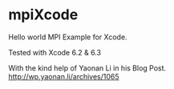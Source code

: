 # mpiXcode
Hello world MPI Example for Xcode.

Tested with Xcode 6.2 & 6.3

With the kind help of Yaonan Li in his Blog Post. http://wp.yaonan.li/archives/1065
